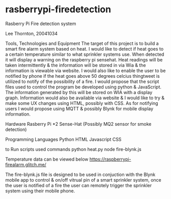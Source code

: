 # rasberrypi-firedetection
Rasberry Pi Fire detection system 

Lee Thornton, 20041034

Tools, Technologies and Equipment
The target of this project is to build a smart fire alarm system based on heat. I would like to detect if heat goes to a certain temperature similar to what sprinkler systems use. When detected it will display a warning on the raspberry pi sensehat. Heat readings will be taken intermittently & the information will be stored in via Wia & the information is viewable via website. I would also like to enable the user to be notified by phone if the heat goes above 50 degrees celcius thingtweet is utilized to notify of the possibility of a fire.
 I would propose that the script files used to control the program be developed using python & JavaScript. The information generated by this will be stored on WIA with a display graph. Information would also be available via website & I would like to try & make some UX changes using HTML, possibly with CSS. As for notifying users I would propose using MQTT & possibly Blynk for mobile display information.
 
Hardware
Rasberry Pi *2
Sense-Hat
(Possibly MQ2 sensor for smoke detection)

Programming Languages
Python
HTML
Javascript
CSS

to Run scripts used commands
python heat.py
node fire-blynk.js

Temperature data can be viewed below
https://raspberrypi-firealarm.glitch.me/

The fire-blynk.js file is designed to be used in conjuction with the Blynk mobile app to control & on/off vitrual pin of a smart sprinkler system, once the user is notified of a fire the user can remotely trigger the sprinkler system using their mobile phone.
